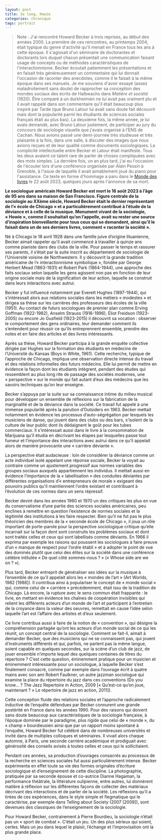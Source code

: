 ```yaml
---
layout: post
title: So long, Howie
categories: chronique
tags: portrait
---
```


> Note : J'ai rencontré Howard Becker à trois reprises, au début des années 2000. La première de ces rencontres, au printemps 2004, était typique du genre d'activité qu'il menait en France tous les ans à cette époque. Il s'agissait d'un séminaire de doctorantes et doctorants lors duquel chacun présentait une communication faisant usage de concepts ou de méthodes caractéristiques de l'interactionnisme. Becker écoutait patiemment les présentations et en faisait très généreusement un commentaire qui lui donnait l'occasion de raconter des anecdotes, comme il le faisait à la même époque dans ses manuels. Je me souviens d'avoir essayé (assez maladroitement sans doute) de rapprocher sa conception des mondes sociaux des écrits de Halbwachs dans *Matière et société* (1920). Être comparé à un durkheimien ne lui avait pas vraiment plu et il avait rappelé dans son commentaire qu'il était beaucoup plus inspiré par Tarde (que Bruno Latour lui avait sans doute fait découvrir mais dont la popularité parmi les étudiants de sciences sociales français était au plus bas). La deuxième fois, la même année, je lui avais demandé, avec Bruno Latour justement, de participer au jury du concours de sociologie visuelle que j'avais organisé à l'ENS de Cachan. Nous avions passé une demi-journée très studieuse et très plaisante à la fois, dans une salle, à discuter des images que nous avions reçues et de leur qualité comme documents sociologiques. La complicité intellectuelle entre Becker et Latour était manifeste. Tous les deux avaient ce talent rare de parler de choses compliquées avec des mots simples. La dernière fois, un an plus tard, j'ai eu l'occasion de l'écouter lors d'une conférence organisée par Alain Pessin à Grenoble, à l'issue de laquelle il avait aimablement joué du piano pour l'assistance.
> Ce texte en forme d'hommage a paru dans le [Monde des livres](https://www.lemonde.fr/disparitions/article/2023/08/22/la-mort-du-sociologue-howard-becker_6186183_3382.html) le 22 août 2023, quelques jours après l'annonce de sa mort.

**Le sociologue américain Howard Becker est mort le 16 août 2023 à l’âge de 95 ans dans sa maison de San Francisco. Figure centrale de la sociologie au XXème siècle, Howard Becker était le dernier représentant de l’« école de Chicago » et a particulièrement contribué à l’étude de la déviance et à celle de la musique. Monument vivant de la sociologie, « Howie », comme il souhaitait qu’on l’appelle, avait su rester une source d’inspiration bienveillante pour tous ceux qui se demandent, ainsi qu’il le faisait dans un de ses derniers livres, comment « raconter la société ».**

Né à Chicago le 18 avril 1928 dans une famille juive d’origine lituanienne, Becker aimait rappeler qu’il avait commencé à travailler à quinze ans comme pianiste dans des clubs de la ville. Pour passer le temps et rassurer ses parents, il s’était par la suite inscrit au département de sociologie de l’Université voisine de Northwestern. Il y découvrit la grande tradition américaine de l’« interactionnisme symbolique », fondée par George Herbert Mead (1863-1931) et Robert Park (1864-1944), une approche des faits sociaux selon laquelle les gens agissent non pas en fonction de leur origine sociale mais de la signification de leur action, laquelle se construit dans leurs interactions avec autrui.

Becker y fut influencé notamment par Everett Hughes (1897-1944), qui s’intéressait alors aux relations sociales dans les métiers « modestes » et dirigea sa thèse sur les carrières des professeurs des écoles de la ville (1951). Au contact de futurs sociologues de premier plan comme Erving Goffman (1922-1982), Anselm Strauss (1916-1996), Eliot Freidson (1923-2005) ou encore Jo Gusfield (1923-2015) il découvrit sa vocation : observer le comportement des gens ordinaires, leur demander comment ils s’entendent pour réussir ce qu’ils entreprennent ensemble, prendre des notes et en faire des articles et des livres intéressants.

Après sa thèse, Howard Becker participa à la grande enquête collective dirigée par Hughes sur la formation des étudiants en médecine de l’Université du Kansas (Boys in White, 1961). Cette recherche, typique de l’approche de Chicago, impliqua une observation directe intense du travail et des relations informelles des futurs médecins. Elle lui permit de mettre en évidence la façon dont les étudiants intègrent, pendant des études qui ressemblent au plus long rite de passage des sociétés modernes, une « perspective » sur le monde qui fait autant d’eux des médecins que les savoirs techniques qu’on leur enseigne.

Becker s’appuya par la suite sur sa connaissance intime du milieu musical pour développer un ensemble de réflexions sur la fabrication de la marginalité et de la déviance dans la société. Ce travail fut appelé à une immense popularité après la parution d’Outsiders en 1963. Becker mettait notamment en évidence les processus d’auto-ségrégation par lesquels les musiciens de danse, qui jouent dans des clubs ou des bars, s’isolent de la culture de leur public dont ils dédaignent le goût pour les tubes commerciaux. Il s’intéressait aussi dans le livre à la consommation de Marijuana qu’il étudia en décrivant les étapes par lesquelles passe tout fumeur et l’importance des interactions avec autrui dans ce qu’il appelait alors de manière provocante une « carrière déviante ».

La perspective était audacieuse : loin de considérer la déviance comme un acte individuel isolé appelant une réponse sociale, Becker la voyait au contraire comme un ajustement progressif aux normes variables des groupes sociaux auxquels appartiennent les individus. Il mettait aussi en évidence l’importance de la « labellisation » des conduites déviantes par différentes organisations d’« entrepreneurs de morale » exigeant des pouvoirs publics qu’il maintiennent l’ordre existant et contribuant à l’évolution de ces normes dans un sens répressif.

Becker devint dans les années 1960 et 1970 un des critiques les plus en vue du conservatisme d’une partie des sciences sociales américaines, peu enclines à remettre en question l’existence de normes sociales et la légitimité des institutions à les faire respecter. Bien qu’il ne fut pas le plus théoricien des membres de la « seconde école de Chicago », il joua un rôle important de porte-parole pour la perspective sociologique critique qu’elle incarnait sur la façon dont sont construits les problèmes sociaux et dont sont traités celles et ceux qui sont labellisés comme déviants. En 1966 il exprima par exemple les raisons qui poussent les sociologues à faire preuve d’un « manque de respect pour l’ordre établi » et à adopter le point de vue des dominés plutôt que celui des élites sur la société dans une conférence célèbre intitulée « De quel côté sommes-nous ? » (« Whose side are we on ? »).

Plus tard, Becker entreprit de généraliser ses idées sur la musique à l’ensemble de ce qu’il appelait alors les « mondes de l’art » (Art Worlds, 1982 [1988]). Il contribua ainsi à populariser le concept de « monde social » qui, comme celui de « carrière » précédemment, était issu de la tradition de Chicago. Là encore, la rupture avec le sens commun était frappante : le livre, en mettant en évidence les chaînes de coopération invisibles qui relient les différents acteurs d’un monde de l’art et participent à l’entretien de la croyance dans la valeur des oeuvres, remettait en cause l’idée selon laquelle l’art est l’affaire des artistes et d’eux seulement.

Ce livre contribua aussi à faire de la notion de « convention », qui désigne la compréhension partagée qu’ont les acteurs d’un monde social de ce qui les réunit, un concept central de la sociologie. Comment se fait-il, aimait à demander Becker, que des musiciens qui ne se connaissent pas, qui jouent d’instruments différents et qui, parfois, ne parlent pas la même langue, soient capable en quelques secondes, sur la scène d’un club de jazz, de jouer ensemble n’importe lequel des quelques centaines de titres du répertoire ? C’est cette question, éminemment pratique pour un musicien et éminemment intéressante pour un sociologue, à laquelle Becker s’est finalement consacré, comme par exemple dans l’ouvrage écrit à quatre mains avec son ami Robert Faulkner, un autre jazzman sociologue qui examine la place du répertoire du jazz dans ces conventions (Do you know… ? The Jazz Repertoire in Action, 2009 [« Qu’est-ce qu’on joue, maintenant ? » Le répertoire de jazz en action, 2011]). 

Cette conception fluide des relations sociales et l’approche radicalement inductive de l’enquête défendues par Becker connurent une grande postérité en France dans les années 1990. Pour des raisons qui doivent sans doute beaucoup aux caractéristiques de la sociologie française, à l’époque dominée par le paradigme, plus rigide que celui de « monde », du « champ » bourdieusien ainsi que par un rapport moins spontané à l’enquête, Howard Becker fut célébré dans de nombreuses universités et invité dans de multiples colloques et séminaires. Il vivait alors chaque automne, à Paris, une seconde carrière académique et prodiguait avec générosité des conseils avisés à toutes celles et ceux qui le sollicitaient.

Pendant ces années, sa production d’ouvrages consacrés au processus de la recherche en sciences sociales fut aussi particulièrement intense. Becker expérimenta en effet toute sa vie des formes originales d’écriture sociologique et d’enseignement de cette discipline. La photographie, pratiquée par sa seconde épouse et co-autrice Dianne Hagaman, la performance théâtrale, la littérature oulipienne, entre autres, lui donnèrent matière à réflexion sur les différentes façons de collecter des matériaux décrivant des interactions et de parler de la société. Les réflexions qu’il a tirées de ces expériences, dans le style simple et flegmatique qui le caractérise, par exemple dans Telling about Society (2007 [2009]), sont devenues des classiques de l’enseignement de la sociologie.

Pour Howard Becker, contrairement à Pierre Bourdieu, la sociologie n’était pas un « sport de combat ». C’était un jeu. Un des plus sérieux qui soient, certes. Mais un jeu dans lequel le plaisir, l’échange et l’improvisation ont la plus grande place.
